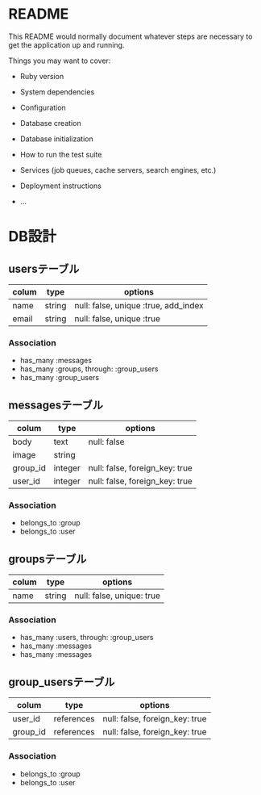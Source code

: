 # README

This README would normally document whatever steps are necessary to get the
application up and running.

Things you may want to cover:

* Ruby version

* System dependencies

* Configuration

* Database creation

* Database initialization

* How to run the test suite

* Services (job queues, cache servers, search engines, etc.)

* Deployment instructions

* ...

# DB設計

## usersテーブル

|colum|type|options|
|-----|----|-------|
|name|string|null: false, unique :true, add_index|
|email|string|null: false, unique :true|

### Association
- has_many :messages
- has_many :groups, through: :group_users
- has_many :group_users

## messagesテーブル

|colum|type|options|
|-----|----|-------|
|body|text|null: false|
|image|string||
|group_id|integer|null: false, foreign_key: true|
|user_id|integer|null: false, foreign_key: true|

### Association
- belongs_to :group
- belongs_to :user

## groupsテーブル

|colum|type|options|
|-----|----|-------|
|name|string|null: false, unique: true|

### Association
- has_many :users, through: :group_users
- has_many :messages
- has_many :messages

## group_usersテーブル

|colum|type|options|
|-----|----|-------|
|user_id|references|null: false, foreign_key: true|
|group_id|references|null: false, foreign_key: true|

### Association
- belongs_to :group
- belongs_to :user
